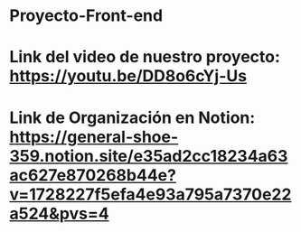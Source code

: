 # Proyecto-Front-end

# Link del video de nuestro proyecto: https://youtu.be/DD8o6cYj-Us
# Link de Organización en Notion: https://general-shoe-359.notion.site/e35ad2cc18234a63ac627e870268b44e?v=1728227f5efa4e93a795a7370e22a524&pvs=4
